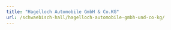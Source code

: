 ```yaml
---
title: "Hagelloch Automobile GmbH & Co.KG"
url: /schwaebisch-hall/hagelloch-automobile-gmbh-und-co-kg/
---
```

